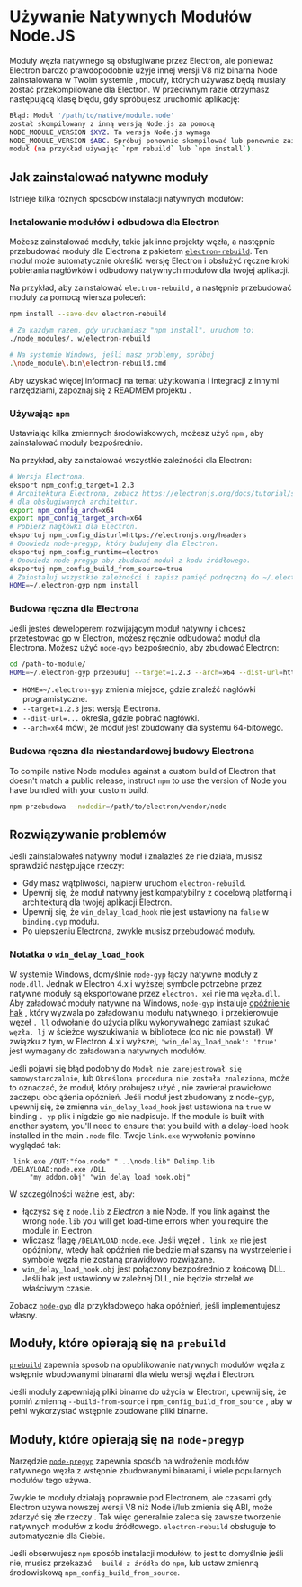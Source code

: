 # Używanie Natywnych Modułów Node.JS

Moduły węzła natywnego są obsługiwane przez Electron, ale ponieważ Electron bardzo prawdopodobnie użyje innej wersji V8 niż binarna Node zainstalowana w Twoim systemie , moduły, których używasz będą musiały zostać przekompilowane dla Electron. W przeciwnym razie otrzymasz następującą klasę błędu, gdy spróbujesz uruchomić aplikację:

```sh
Błąd: Moduł '/path/to/native/module.node'
został skompilowany z inną wersją Node.js za pomocą
NODE_MODULE_VERSION $XYZ. Ta wersja Node.js wymaga
NODE_MODULE_VERSION $ABC. Spróbuj ponownie skompilować lub ponownie zainstalować
moduł (na przykład używając `npm rebuild` lub `npm install`).
```

## Jak zainstalować natywne moduły

Istnieje kilka różnych sposobów instalacji natywnych modułów:

### Instalowanie modułów i odbudowa dla Electron

Możesz zainstalować moduły, takie jak inne projekty węzła, a następnie przebudować moduły dla Electrona z pakietem [`electron-rebuild`](https://github.com/electron/electron-rebuild). Ten moduł może automatycznie określić wersję Electron i obsłużyć ręczne kroki pobierania nagłówków i odbudowy natywnych modułów dla twojej aplikacji.

Na przykład, aby zainstalować `electron-rebuild` , a następnie przebudować moduły za pomocą wiersza poleceń:

```sh
npm install --save-dev electron-rebuild

# Za każdym razem, gdy uruchamiasz "npm install", uruchom to:
./node_modules/. w/electron-rebuild

# Na systemie Windows, jeśli masz problemy, spróbuj
.\node_module\.bin\electron-rebuild.cmd
```

Aby uzyskać więcej informacji na temat użytkowania i integracji z innymi narzędziami, zapoznaj się z READMEM projektu .

### Używając `npm`

Ustawiając kilka zmiennych środowiskowych, możesz użyć `npm` , aby zainstalować moduły bezpośrednio.

Na przykład, aby zainstalować wszystkie zależności dla Electron:

```sh
# Wersja Electrona.
eksport npm_config_target=1.2.3
# Architektura Electrona, zobacz https://electronjs.org/docs/tutorial/support#supported-platform
# dla obsługiwanych architektur.
export npm_config_arch=x64
export npm_config_target_arch=x64
# Pobierz nagłówki dla Electron.
eksportuj npm_config_disturl=https://electronjs.org/headers
# Opowiedz node-pregyp, który budujemy dla Electron.
eksportuj npm_config_runtime=electron
# Opowiedz node-pregyp aby zbudować moduł z kodu źródłowego.
eksportuj npm_config_build_from_source=true
# Zainstaluj wszystkie zależności i zapisz pamięć podręczną do ~/.electron-gyp.
HOME=~/.electron-gyp npm install
```

### Budowa ręczna dla Electrona

Jeśli jesteś deweloperem rozwijającym moduł natywny i chcesz przetestować go w Electron, możesz ręcznie odbudować moduł dla Electrona. Możesz użyć `node-gyp` bezpośrednio, aby zbudować Electron:

```sh
cd /path-to-module/
HOME=~/.electron-gyp przebuduj --target=1.2.3 --arch=x64 --dist-url=https://electronjs.org/headers
```

* `HOME=~/.electron-gyp` zmienia miejsce, gdzie znaleźć nagłówki programistyczne.
* `--target=1.2.3` jest wersją Electrona.
* `--dist-url=...` określa, gdzie pobrać nagłówki.
* `--arch=x64` mówi, że moduł jest zbudowany dla systemu 64-bitowego.

### Budowa ręczna dla niestandardowej budowy Electrona

To compile native Node modules against a custom build of Electron that doesn't match a public release, instruct `npm` to use the version of Node you have bundled with your custom build.

```sh
npm przebudowa --nodedir=/path/to/electron/vendor/node
```

## Rozwiązywanie problemów

Jeśli zainstalowałeś natywny moduł i znalazłeś że nie działa, musisz sprawdzić następujące rzeczy:

* Gdy masz wątpliwości, najpierw uruchom `electron-rebuild`.
* Upewnij się, że moduł natywny jest kompatybilny z docelową platformą i architekturą dla twojej aplikacji Electron.
* Upewnij się, że `win_delay_load_hook` nie jest ustawiony na `false` w `binding.gyp` modułu.
* Po ulepszeniu Electrona, zwykle musisz przebudować moduły.

### Notatka o `win_delay_load_hook`

W systemie Windows, domyślnie `node-gyp` łączy natywne moduły z `node.dll`. Jednak w Electron 4.x i wyższej symbole potrzebne przez natywne moduły są eksportowane przez `electron. xe`i nie ma `węzła.dll`. Aby załadować moduły natywne na Windows, `node-gyp` instaluje [opóźnienie hak](https://msdn.microsoft.com/en-us/library/z9h1h6ty.aspx) , który wyzwala po załadowaniu modułu natywnego, i przekierowuje węzeł `. ll` odwołanie do użycia pliku wykonywalnego zamiast szukać `węzła. lj` w ścieżce wyszukiwania w bibliotece (co nic nie powstał). W związku z tym, w Electron 4.x i wyższej, `'win_delay_load_hook': 'true'` jest wymagany do załadowania natywnych modułów.

Jeśli pojawi się błąd podobny do `Moduł nie zarejestrował się samowystarczalnie`, lub `Określona
procedura nie została znaleziona`, może to oznaczać, że moduł, który próbujesz użyć , nie zawierał prawidłowo zaczepu obciążenia opóźnień.  Jeśli moduł jest zbudowany z node-gyp, upewnij się, że zmienna `win_delay_load_hook` jest ustawiona na `true` w binding `. yp` plik i nigdzie go nie nadpisuje.  If the module is built with another system, you'll need to ensure that you build with a delay-load hook installed in the main `.node` file. Twoje `link.exe` wywołanie powinno wyglądać tak:

```plaintext
 link.exe /OUT:"foo.node" "...\node.lib" Delimp.lib /DELAYLOAD:node.exe /DLL
     "my_addon.obj" "win_delay_load_hook.obj"
```

W szczególności ważne jest, aby:

- łączysz się z `node.lib` z _Electron_ a nie Node. If you link against the wrong `node.lib` you will get load-time errors when you require the module in Electron.
- wliczasz flagę `/DELAYLOAD:node.exe`. Jeśli węzeł `. link xe` nie jest opóźniony, wtedy hak opóźnień nie będzie miał szansy na wystrzelenie i symbole węzła nie zostaną prawidłowo rozwiązane.
- `win_delay_load_hook.obj` jest połączony bezpośrednio z końcową DLL. Jeśli hak jest ustawiony w zależnej DLL, nie będzie strzelał we właściwym czasie.

Zobacz [`node-gyp`](https://github.com/nodejs/node-gyp/blob/e2401e1395bef1d3c8acec268b42dc5fb71c4a38/src/win_delay_load_hook.cc) dla przykładowego haka opóźnień, jeśli implementujesz własny.

## Moduły, które opierają się na `prebuild`

[`prebuild`](https://github.com/prebuild/prebuild) zapewnia sposób na opublikowanie natywnych modułów węzła z wstępnie wbudowanymi binarami dla wielu wersji węzła i Electron.

Jeśli moduły zapewniają pliki binarne do użycia w Electron, upewnij się, że pomiń zmienną `--build-from-source` i `npm_config_build_from_source` , aby w pełni wykorzystać wstępnie zbudowane pliki binarne.

## Moduły, które opierają się na `node-pregyp`

Narzędzie [`node-pregyp`](https://github.com/mapbox/node-pre-gyp) zapewnia sposób na wdrożenie modułów natywnego węzła z wstępnie zbudowanymi binarami, i wiele popularnych modułów tego używa.

Zwykle te moduły działają poprawnie pod Electronem, ale czasami gdy Electron używa nowszej wersji V8 niż Node i/lub zmienia się ABI, może zdarzyć się złe rzeczy . Tak więc generalnie zaleca się zawsze tworzenie natywnych modułów z kodu źródłowego. `electron-rebuild` obsługuje to automatycznie dla Ciebie.

Jeśli obserwujesz `npm` sposób instalacji modułów, to jest to domyślnie jeśli nie, musisz przekazać `--build-z źródła` do `npm`, lub ustaw zmienną środowiskową `npm_config_build_from_source`.
